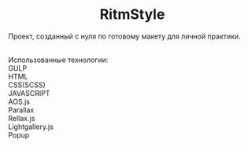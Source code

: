 <h1 align="center">RitmStyle</h1>
Проект, созданный с нуля по готовому макету для личной практики.

<br />Использованные технологии:
<br />GULP
<br />HTML
<br />CSS(SCSS)
<br />JAVASCRIPT
<br />AOS.js
<br />Parallax
<br />Rellax.js
<br />Lightgallery.js
<br />Popup
